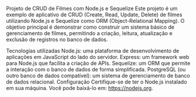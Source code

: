 Projeto de CRUD de Filmes com Node.js e Sequelize
Este projeto é um exemplo de aplicativo de CRUD (Create, Read, Update, Delete) de filmes utilizando Node.js e Sequelize como ORM (Object-Relational Mapping). O objetivo principal é demonstrar como construir um sistema básico de gerenciamento de filmes, permitindo a criação, leitura, atualização e exclusão de registros no banco de dados.

Tecnologias utilizadas
Node.js: uma plataforma de desenvolvimento de aplicações em JavaScript do lado do servidor.
Express: um framework web para Node.js que facilita a criação de APIs.
Sequelize: um ORM que permite a interação com o banco de dados de forma simplificada.
PostgreSQL (ou outro banco de dados compatível): um sistema de gerenciamento de banco de dados relacional.
Configuração
Certifique-se de ter o Node.js instalado em sua máquina. Você pode baixá-lo em: https://nodejs.org.

